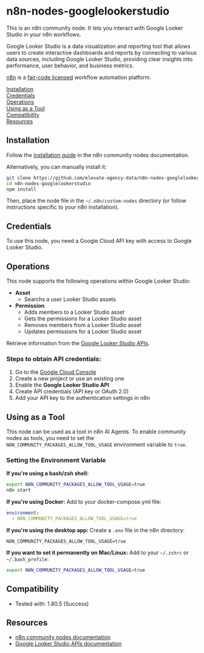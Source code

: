 # n8n-nodes-googlelookerstudio  

This is an n8n community node. It lets you interact with Google Looker Studio in your n8n workflows.  

Google Looker Studio is a data visualization and reporting tool that allows users to create interactive dashboards and reports by connecting to various data sources, including Google Looker Studio, providing clear insights into performance, user behavior, and business metrics.

[n8n](https://n8n.io/) is a [fair-code licensed](https://docs.n8n.io/reference/license/) workflow automation platform.  

[Installation](#installation)  
[Credentials](#credentials)    
[Operations](#operations)   
[Using as a Tool](#using-as-a-tool)  
[Compatibility](#compatibility)  
[Resources](#resources)  

## Installation  

Follow the [installation guide](https://docs.n8n.io/integrations/community-nodes/installation/) in the n8n community nodes documentation.  

Alternatively, you can manually install it:  

```sh  
git clone https://github.com/elevate-agency-data/n8n-nodes-googlelookerstudio.git 
cd n8n-nodes-googlelookerstudio 
npm install  
```  

Then, place the node file in the `~/.n8n/custom-nodes` directory (or follow instructions specific to your n8n installation).   

## Credentials  

To use this node, you need a Google Cloud API key with access to Google Looker Studio.  

## Operations  

This node supports the following operations within Google Looker Studio:  

* **Asset**
    - Searchs a user Looker Studio assets
* **Permission**
    - Adds members to a Looker Studio asset
    - Gets the permissions for a Looker Studio asset
    - Removes members from a Looker Studio asset
    - Updates permissions for a Looker Studio asset

Retrieve information from the [Google Looker Studio APIs](https://developers.google.com/looker-studio/integrate/api/reference?hl=en). 

### Steps to obtain API credentials:  

1. Go to the [Google Cloud Console](https://console.cloud.google.com/)  
2. Create a new project or use an existing one  
3. Enable the **Google Looker Studio API**  
4. Create API credentials (API key or OAuth 2.0)  
5. Add your API key to the authentication settings in n8n  

## Using as a Tool

This node can be used as a tool in n8n AI Agents. To enable community nodes as tools, you need to set the `N8N_COMMUNITY_PACKAGES_ALLOW_TOOL_USAGE` environment variable to `true`.

### Setting the Environment Variable

**If you're using a bash/zsh shell:**
```bash
export N8N_COMMUNITY_PACKAGES_ALLOW_TOOL_USAGE=true
n8n start
```

**If you're using Docker:**
Add to your docker-compose.yml file:
```yaml
environment:
  - N8N_COMMUNITY_PACKAGES_ALLOW_TOOL_USAGE=true
```

**If you're using the desktop app:**
Create a `.env` file in the n8n directory:
```
N8N_COMMUNITY_PACKAGES_ALLOW_TOOL_USAGE=true
```

**If you want to set it permanently on Mac/Linux:**
Add to your `~/.zshrc` or `~/.bash_profile`:
```bash
export N8N_COMMUNITY_PACKAGES_ALLOW_TOOL_USAGE=true
```

## Compatibility  

- Tested with: 1.80.5 (Success)

## Resources  

- [n8n community nodes documentation](https://docs.n8n.io/integrations/community-nodes/)  
- [Google Looker Studio APIs documentation](https://developers.google.com/looker-studio/integrate/api/reference?hl=en)